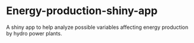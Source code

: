 # Energy-production-shiny-app
A shiny app to help analyze possible variables affecting energy production by hydro power plants.

